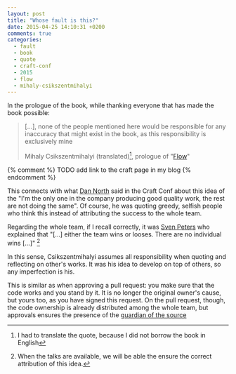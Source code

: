 ```yaml
---
layout: post
title: "Whose fault is this?"
date: 2015-04-25 14:10:31 +0200
comments: true
categories: 
  - fault
  - book
  - quote
  - craft-conf
  - 2015
  - flow
  - mihaly-csikszentmihalyi
---
```


In the prologue of the book, while thanking everyone that has made the book possible:

> [...], none of the people mentioned here would be responsible for any inaccuracy that might exist in the book, as this responsibility is exclusively mine
>
> Mihaly Csikszentmihalyi (translated)[^1], prologue of "[Flow][flow-book]"


{% comment %}
TODO add link to the craft page in my blog
{% endcomment %}

This connects with what [Dan North][tastapod] said in the Craft Conf about this idea of the "I'm the only one in the company producing good quality work, the rest are not doing the same". Of course, he was quoting greedy, selfish people who think this instead of attributing the success to the whole team.

Regarding the whole team, if I recall correctly, it was [Sven Peters][svenpet] who explained that "[...] either the team wins or looses. There are no individual wins [...]" [^2]

In this sense, Csikszentmihalyi assumes all responsibility when quoting and reflecting on other's works. It was his idea to develop on top of others, so any imperfection is his.

This is similar as when approving a pull request: you make sure that the code works and you stand by it. It is no longer the original owner's cause, but yours too, as you have signed this request. On the pull request, though, the code ownership is already distributed among the whole team, but approvals ensures the presence of the [guardian of the source](/{{site.category_dir}}/guardian-of-the-source)


[^1]: I had to translate the quote, because I did not borrow the book in English
[^2]: When the talks are available, we will be able the ensure the correct attribution of this idea.

[tastapod]: http://twitter.com/@tastapod
[svenpet]: http://twitter.com/@svenpet
[flow-book]: http://www.amazon.com/Flow-The-Psychology-Optimal-Experience/dp/0061339202